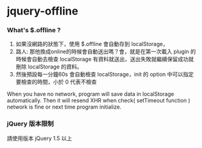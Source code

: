 jquery-offline
===================
### What's $.offline ?

1. 如果沒網路的狀態下，使用 $.offline 會自動存到 localStorage，
2. 路人: 那他換成online的時候會自動送出嗎？會，就是在第一次載入 plugin 的時候會自動去檢查 localStorage 有資料就送出，送出失敗就繼續保留成功就刪除 localStorage 的資料。
3. 然後預設每一分鐘60s 會自動檢查 localStorage，init 的 option 中可以指定要檢查的時間，小於 0 代表不檢查

When you have no network, program will save data in localStorage automatically. Then it will resend XHR when check( setTimeout function ) network is fine or next time program initialize.

### jQuery 版本限制
請使用版本 jQuery 1.5 以上


